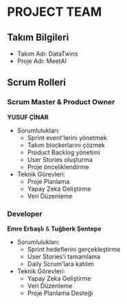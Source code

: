 # PROJECT TEAM

## Takım Bilgileri
- Takım Adı: DataTwins
- Proje Adı: MeetAI

## Scrum Rolleri

### Scrum Master & Product Owner
**YUSUF ÇİNAR**
- Sorumlulukları:
  - Sprint event'lerini yönetmek
  - Takım blockerlarını çözmek
  - Product Backlog yönetimi
  - User Stories oluşturma
  - Proje önceliklendirme
- Teknik Görevleri:
  - Proje Planlama
  - Yapay Zeka Geliştirme
  - Veri Düzenleme

### Developer
**Emre Erbaşlı** &
**Tuğberk Şentepe**
- Sorumlulukları:
  - Sprint hedeflerini gerçekleştirme
  - User Stories'i tamamlama
  - Daily Scrum'lara katılım
- Teknik Görevleri:
  - Yapay Zeka Geliştirme
  - Veri Düzenleme
  - Proje Planlama Desteği
